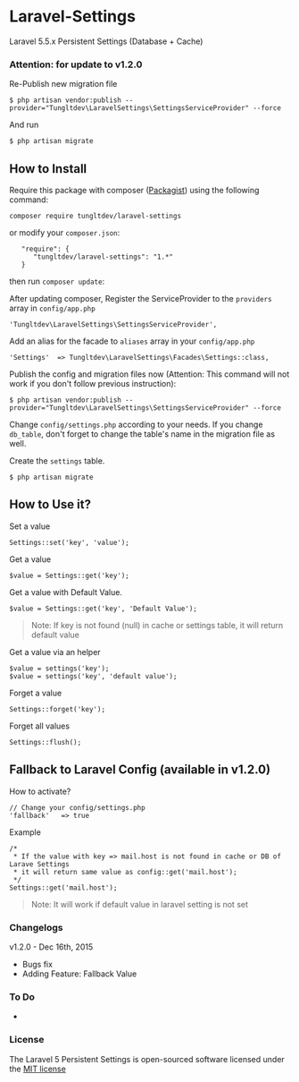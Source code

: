 # Laravel-Settings
Laravel 5.5.x Persistent Settings (Database + Cache)  

### Attention: for update to v1.2.0
Re-Publish new migration file

    $ php artisan vendor:publish --provider="Tungltdev\LaravelSettings\SettingsServiceProvider" --force
    
And run

    $ php artisan migrate

## How to Install
Require this package with composer ([Packagist](https://packagist.org/packages/tungltdev/laravel-settings)) using the following command:

    composer require tungltdev/laravel-settings

or modify your `composer.json`:
   
       "require": {
          "tungltdev/laravel-settings": "1.*"
       }
       
then run `composer update`:

After updating composer, Register the ServiceProvider to the `providers` array in `config/app.php`

    'Tungltdev\LaravelSettings\SettingsServiceProvider',
    
Add an alias for the facade to `aliases` array in  your `config/app.php`

    'Settings'  => Tungltdev\LaravelSettings\Facades\Settings::class,

Publish the config and migration files now (Attention: This command will not work if you don't follow previous instruction):

    $ php artisan vendor:publish --provider="Tungltdev\LaravelSettings\SettingsServiceProvider" --force
    
Change `config/settings.php` according to your needs. If you change `db_table`, don't forget to change the table's name
in the migration file as well.
    
Create the `settings` table. 

    $ php artisan migrate
    

## How to Use it?

Set a value

    Settings::set('key', 'value');
    
Get a value

    $value = Settings::get('key');
    
Get a value with Default Value.

    $value = Settings::get('key', 'Default Value');
    
> Note: If key is not found (null) in cache or settings table, it will return default value

Get a value via an helper
    
    $value = settings('key');
    $value = settings('key', 'default value');
    
Forget a value

    Settings::forget('key');

Forget all values

    Settings::flush();
    
## Fallback to Laravel Config (available in v1.2.0)

How to activate?

    // Change your config/settings.php
    'fallback'   => true
    
Example

    /* 
     * If the value with key => mail.host is not found in cache or DB of Larave Settings
     * it will return same value as config::get('mail.host');
     */     
    Settings::get('mail.host');

> Note: It will work if default value in laravel setting is not set
    
### Changelogs
v1.2.0 - Dec 16th, 2015

* Bugs fix
* Adding Feature: Fallback Value 


### To Do

- 

### License

The Laravel 5 Persistent Settings is open-sourced software licensed under the [MIT license](http://opensource.org/licenses/MIT)

